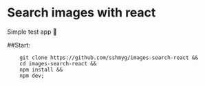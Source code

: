 # Search images with react

Simple test app 🤘

##Start:
```shell
    git clone https://github.com/sshmyg/images-search-react &&
    cd images-search-react &&
    npm install &&
    npm dev;
```